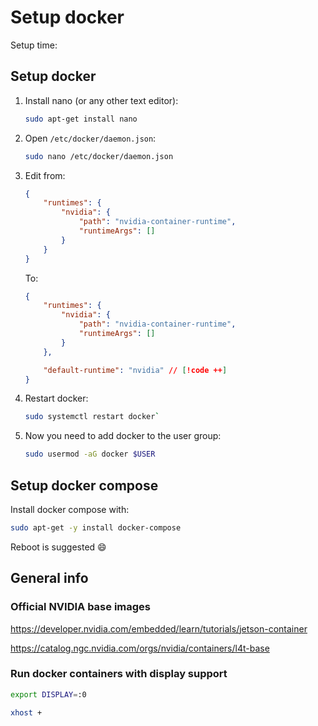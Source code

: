 # Setup docker
Setup time: <Badge type="info" text="5 min" />

## Setup docker
1. Install nano (or any other text editor):
   ```bash
   sudo apt-get install nano
   ``` 
2. Open `/etc/docker/daemon.json`:
   ```bash
   sudo nano /etc/docker/daemon.json
   ```
3. Edit from:
    ```json
    {
        "runtimes": {
            "nvidia": {
                "path": "nvidia-container-runtime",
                "runtimeArgs": []
            }
        }
    }
    ```

   To:
    ```json
    {
        "runtimes": {
            "nvidia": {
                "path": "nvidia-container-runtime",
                "runtimeArgs": []
            }
        },
    
        "default-runtime": "nvidia" // [!code ++]
    }
    ```
4. Restart docker:
   ```bash
   sudo systemctl restart docker`
   ```
   
5. Now you need to add docker to the user group:
   ```bash
   sudo usermod -aG docker $USER
   ```

## Setup docker compose
Install docker compose with:
```bash
sudo apt-get -y install docker-compose
```

Reboot is suggested :smile:

## General info
### Official NVIDIA base images
https://developer.nvidia.com/embedded/learn/tutorials/jetson-container

https://catalog.ngc.nvidia.com/orgs/nvidia/containers/l4t-base


### Run docker containers with display support
```bash
export DISPLAY=:0
```
```bash
xhost +
```
